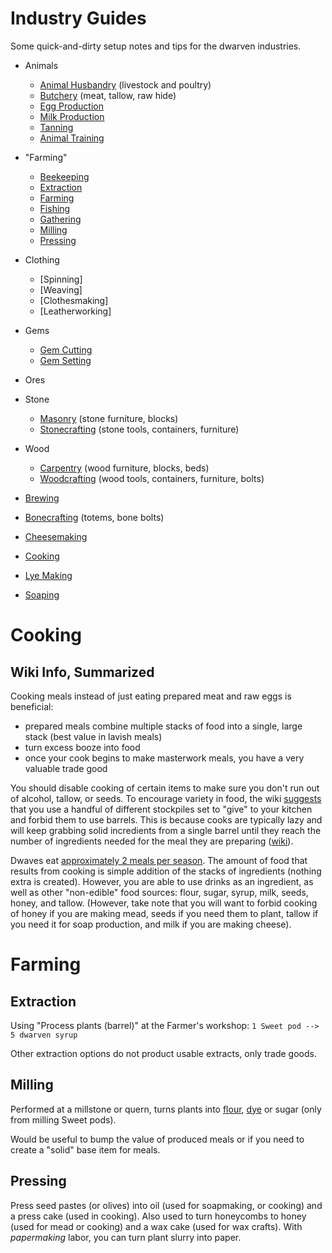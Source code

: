 # Industry Guides

Some quick-and-dirty setup notes and tips for the dwarven industries.

- Animals
    - [Animal Husbandry](#animal-husbandry) (livestock and poultry)
    - [Butchery](#butchery) (meat, tallow, raw hide)
    - [Egg Production](#poultry)
    - [Milk Production](#milking)
    - [Tanning](#tanning)
    - [Animal Training](#animal-training)
- "Farming"
    - [Beekeeping](#beekeeping)
    - [Extraction](#extraction)
    - [Farming](#farming)
    - [Fishing](#fishing)
    - [Gathering](#gathering)
    - [Milling](#milling)
    - [Pressing](#pressing)
- Clothing
    - [Spinning]
    - [Weaving]
    - [Clothesmaking]
    - [Leatherworking]
- Gems
    - [Gem Cutting](#gem-cutting)
    - [Gem Setting](#gem-setting)
- Ores
- Stone
    - [Masonry](#masonry) (stone furniture, blocks)
    - [Stonecrafting](#stonecrafting) (stone tools, containers, furniture)
- Wood
    - [Carpentry](#carpentry) (wood furniture, blocks, beds)
    - [Woodcrafting](#woodcrafting) (wood tools, containers, furniture, bolts)

- [Brewing](#brewing)
- [Bonecrafting](#bonecrafting) (totems, bone bolts)
- [Cheesemaking](#cheese-making)
- [Cooking](#cooking)
- [Lye Making](#lye-making)
- [Soaping](#soaping)

# Cooking

## Wiki Info, Summarized

Cooking meals instead of just eating prepared meat and raw eggs is beneficial:

- prepared meals combine multiple stacks of food into a single, large stack (best value in lavish meals)
- turn excess booze into food
- once your cook begins to make masterwork meals, you have a very valuable trade good

You should disable cooking of certain items to make sure you don't run out of alcohol, tallow, or seeds. To encourage variety 
in food, the wiki [suggests](https://dwarffortresswiki.org/index.php/DF2014:Kitchen#What_to_cook) that you use a handful of different
stockpiles set to "give" to your kitchen and forbid them to use barrels. This is because cooks are typically lazy and will keep
grabbing solid incredients from a single barrel until they reach the number of ingredients needed for the meal they are preparing
([wiki](https://dwarffortresswiki.org/index.php/DF2014:Cook#Variety)). 

Dwaves eat [approximately 2 meals per season](https://dwarffortresswiki.org/index.php/DF2014:Food#Mechanics_of_eating_and_hunger). 
The amount of food that results from cooking is simple addition of the stacks of ingredients (nothing extra is created). However,
you are able to use drinks as an ingredient, as well as other "non-edible" food sources: flour, sugar, syrup, milk, seeds, honey, 
and tallow. (However, take note that you will want to forbid cooking of honey if you are making mead, seeds if you need them to
plant, tallow if you need it for soap production, and milk if you are making cheese).

# Farming

## Extraction

Using "Process plants (barrel)" at the Farmer's workshop: `1 Sweet pod --> 5 dwarven syrup`

Other extraction options do not product usable extracts, only trade goods.

## Milling

Performed at a millstone or quern, turns plants into [flour](https://dwarffortresswiki.org/index.php/DF2014:Flour#Flour_Varieties),
[dye](https://dwarffortresswiki.org/index.php/DF2014:Dye) or sugar (only from milling Sweet pods).

Would be useful to bump the value of produced meals or if you need to create a "solid" base item for meals.

## Pressing

Press seed pastes (or olives) into oil (used for soapmaking, or cooking) and a press cake (used in cooking). Also used to turn
honeycombs to honey (used for mead or cooking) and a wax cake (used for wax crafts). With _papermaking_ labor, you can turn plant
slurry into paper.